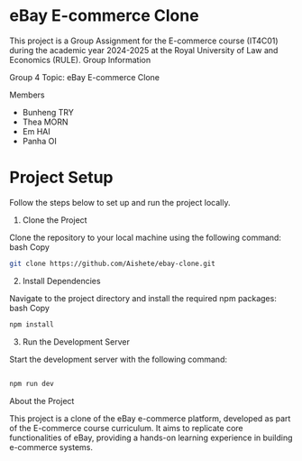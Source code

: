 # eBay E-commerce Clone

This project is a Group Assignment for the E-commerce course (IT4C01) during the academic year 2024-2025 at the Royal University of Law and Economics (RULE).
Group Information

Group 4
Topic: eBay E-commerce Clone

Members

- Bunheng TRY
- Thea MORN
- Em HAI  
- Panha OI

# Project Setup

Follow the steps below to set up and run the project locally.
1. Clone the Project

Clone the repository to your local machine using the following command:
bash
Copy
```bash
git clone https://github.com/Aishete/ebay-clone.git
```
2. Install Dependencies

Navigate to the project directory and install the required npm packages:
bash
Copy
```bash
npm install
```
3. Run the Development Server

Start the development server with the following command:
```bash

npm run dev
```
About the Project

This project is a clone of the eBay e-commerce platform, developed as part of the E-commerce course curriculum. It aims to replicate core functionalities of eBay, providing a hands-on learning experience in building e-commerce systems.
